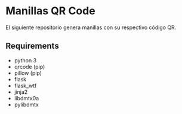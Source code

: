 # Manillas QR Code

El siguiente repositorio genera manillas con su respectivo código QR.

## Requirements

- python 3
- qrcode (pip)
- pillow (pip)
- flask
- flask_wtf
- jinja2
- libdmtx0a
- pylibdmtx

